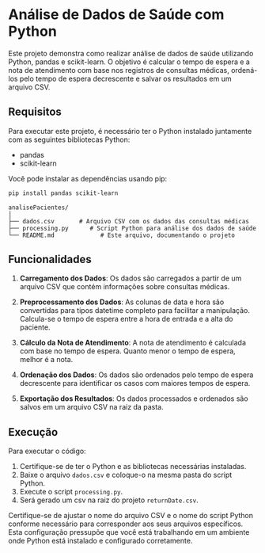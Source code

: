 # Análise de Dados de Saúde com Python

Este projeto demonstra como realizar análise de dados de saúde utilizando Python, pandas e scikit-learn. O objetivo é calcular o tempo de espera e a nota de atendimento com base nos registros de consultas médicas, ordená-los pelo tempo de espera decrescente e salvar os resultados em um arquivo CSV.

## Requisitos

Para executar este projeto, é necessário ter o Python instalado juntamente com as seguintes bibliotecas Python:

- pandas
- scikit-learn

Você pode instalar as dependências usando pip:

```bash
pip install pandas scikit-learn
```
```arvore
analisePacientes/
│
├── dados.csv       # Arquivo CSV com os dados das consultas médicas
├── processing.py      # Script Python para análise dos dados de saúde
└── README.md             # Este arquivo, documentando o projeto
```

## Funcionalidades

1. **Carregamento dos Dados**: Os dados são carregados a partir de um arquivo CSV que contém informações sobre consultas médicas.
   
2. **Preprocessamento dos Dados**: As colunas de data e hora são convertidas para tipos datetime completo para facilitar a manipulação. Calcula-se o tempo de espera entre a hora de entrada e a alta do paciente.

3. **Cálculo da Nota de Atendimento**: A nota de atendimento é calculada com base no tempo de espera. Quanto menor o tempo de espera, melhor é a nota.

4. **Ordenação dos Dados**: Os dados são ordenados pelo tempo de espera decrescente para identificar os casos com maiores tempos de espera.

5. **Exportação dos Resultados**: Os dados processados e ordenados são salvos em um arquivo CSV na raiz da pasta.

## Execução

Para executar o código:

1. Certifique-se de ter o Python e as bibliotecas necessárias instaladas.
2. Baixe o arquivo `dados.csv` e coloque-o na mesma pasta do script Python.
3. Execute o script `processing.py`.
4. Será gerado um csv na raiz do projeto `returnDate.csv`.

Certifique-se de ajustar o nome do arquivo CSV e o nome do script Python conforme necessário para corresponder aos seus arquivos específicos. Esta configuração pressupõe que você está trabalhando em um ambiente onde Python está instalado e configurado corretamente.

